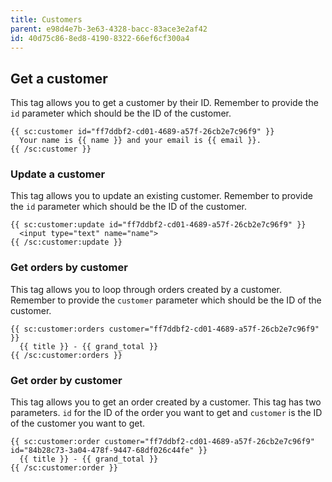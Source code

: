 ```yaml
---
title: Customers
parent: e98d4e7b-3e63-4328-bacc-83ace3e2af42
id: 40d75c86-8ed8-4190-8322-66ef6cf300a4
---
```

## Get a customer
This tag allows you to get a customer by their ID. Remember to provide the `id` parameter which should be the ID of the customer.

```
{{ sc:customer id="ff7ddbf2-cd01-4689-a57f-26cb2e7c96f9" }}
  Your name is {{ name }} and your email is {{ email }}.
{{ /sc:customer }}
```

### Update a customer
This tag allows you to update an existing customer. Remember to provide the `id` parameter which should be the ID of the customer.

```
{{ sc:customer:update id="ff7ddbf2-cd01-4689-a57f-26cb2e7c96f9" }}
  <input type="text" name="name">
{{ /sc:customer:update }}
```

### Get orders by customer
This tag allows you to loop through orders created by a customer. Remember to provide the `customer` parameter which should be the ID of the customer.

```
{{ sc:customer:orders customer="ff7ddbf2-cd01-4689-a57f-26cb2e7c96f9" }}
  {{ title }} - {{ grand_total }}
{{ /sc:customer:orders }}
```

### Get order by customer
This tag allows you to get an order created by a customer. This tag has two parameters. `id` for the ID of the order you want to get and `customer` is the ID of the customer you want to get.

```
{{ sc:customer:order customer="ff7ddbf2-cd01-4689-a57f-26cb2e7c96f9" id="84b28c73-3a04-478f-9447-68df026c44fe" }}
  {{ title }} - {{ grand_total }}
{{ /sc:customer:order }}
```
